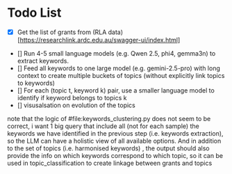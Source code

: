# Todo List

- [x] Get the list of grants from (RLA data)[https://researchlink.ardc.edu.au/swagger-ui/index.html]
- [] Run 4-5 small language models (e.g. Qwen 2.5, phi4, gemma3n) to extract keywords.
- [] Feed all keywords to one large model (e.g. gemini-2.5-pro) with long context to create multiple buckets of topics (without explicitly link topics to keywords)
- [] For each (topic t, keyword k) pair, use a smaller language model to identify if keyword belongs to topics k 
- [] visusalsation on evolution of the topics

note that the logic of #file:keywords_clustering.py does not seem to be correct, i want 1 big query that include all (not for each sample) the keywords we have identified in the previous step (i.e. keywords extraction), so the LLM can have a holistic view of all available options. And in addition to the set of topics (i.e. harmonised keywords) , the output should also provide the info on which keywords correspond to which topic, so it can be used in topic_classification to create linkage between grants and topics